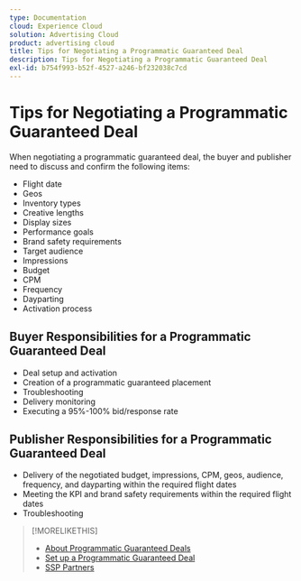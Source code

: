 ```yaml
---
type: Documentation
cloud: Experience Cloud
solution: Advertising Cloud
product: advertising cloud
title: Tips for Negotiating a Programmatic Guaranteed Deal
description: Tips for Negotiating a Programmatic Guaranteed Deal
exl-id: b754f993-b52f-4527-a246-bf232038c7cd
---
```

# Tips for Negotiating a Programmatic Guaranteed Deal

When negotiating a programmatic guaranteed deal, the buyer and publisher need to discuss and confirm the following items:

* Flight date
* Geos
* Inventory types
* Creative lengths
* Display sizes
* Performance goals
* Brand safety requirements
* Target audience
* Impressions
* Budget
* CPM
* Frequency
* Dayparting
* Activation process

## Buyer Responsibilities for a Programmatic Guaranteed Deal

* Deal setup and activation
* Creation of a programmatic guaranteed placement
* Troubleshooting
* Delivery monitoring
* Executing a 95%-100% bid/response rate

## Publisher Responsibilities for a Programmatic Guaranteed Deal

* Delivery of the negotiated budget, impressions, CPM, geos, audience, frequency, and dayparting within the required flight dates
* Meeting the KPI and brand safety requirements within the required flight dates
* Troubleshooting

>[!MORELIKETHIS]
>
>* [About Programmatic Guaranteed Deals](programmatic-guaranteed-about.md)
>* [Set up a Programmatic Guaranteed Deal](programmatic-guaranteed-set-up.md)
>* [SSP Partners](ssp-partners.md)
